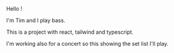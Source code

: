 Hello !

I'm Tim and I play bass.

This is a project with react, tailwind and typescript.

I'm working also for a concert so this showing the set list I'll play.
